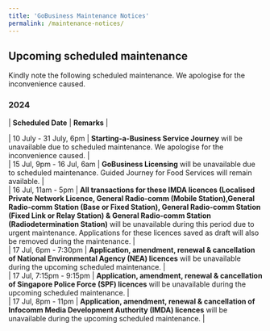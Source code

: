 ```yaml
---
title: 'GoBusiness Maintenance Notices'
permalink: /maintenance-notices/
---
```


## Upcoming scheduled maintenance

Kindly note the following scheduled maintenance. We apologise for the inconvenience caused.

### 2024 

| **Scheduled Date** | **Remarks** |  


    
| 10 July - 31 July, 6pm | **Starting-a-Business Service Journey** will be unavailable due to scheduled maintenance. We apologise for the inconvenience caused. |  
| 15 Jul, 9pm - 16 Jul, 6am | **GoBusiness Licensing** will be unavailable due to scheduled maintenance. Guided Journey for Food Services will remain available. |  
| 16 Jul, 11am - 5pm | **All transactions for these IMDA licences (Localised Private Network Licence, General Radio-comm (Mobile Station),General Radio-comm Station (Base or Fixed Station), General Radio-comm Station (Fixed Link or Relay Station) & General Radio-comm Station (Radiodetermination Station)** will be unavailable during this period due to urgent maintenance. Applications for these licences saved as draft will also be removed during the maintenance. |          
| 17 Jul, 6pm - 7:30pm | **Application, amendment, renewal & cancellation of National Environmental Agency (NEA) licences** will be unavailable during the upcoming scheduled maintenance. |       
| 17 Jul, 7:15pm - 9:15pm | **Application, amendment, renewal & cancellation of Singapore Police Force (SPF) licences** will be unavailable during the upcoming scheduled maintenance. |     
| 17 Jul, 8pm - 11pm | **Application, amendment, renewal & cancellation of Infocomm Media Development Authority (IMDA) licences** will be unavailable during the upcoming scheduled maintenance. |      




<script src="/jquery/jquery.min.js"></script> <script src="/jquery/resize-tables.js"></script>
